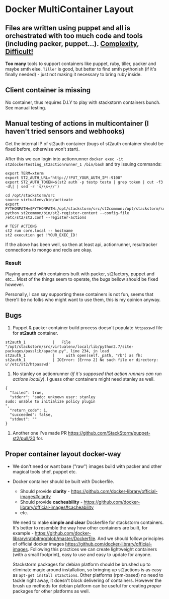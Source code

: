 
# Docker MultiContainer Layout

## Files are written using puppet and all is orchestrated with too much code and tools (including packer, puppet...). <u>Complexity,  Difficult!</u>

**Too many** tools to support containers like puppet, ruby, tiller, packer and maybe smth else. `Tiller` is good, but better to find smth pythonish (if it's finally needed) - just not making it necessary to bring ruby inside.

## Client container is missing

No container, thus requires D.I.Y to play with stackstorm containers bunch. See manual testing.


## Manual testing of actions in multicontainer (I haven't tried sensors and webhooks)

Get the internal IP of st2auth container (bugs of st2auth container should be fixed before, otherwise won't start).

After this we can login into actionrunner `docker exec -it st2dockertesting_st2actionrunner_1 /bin/bash` and try issuing commands:

```
export TERM=xterm
export ST2_AUTH_URL="http://!PUT_YOUR_AUTH_IP!:9100"
export ST2_AUTH_TOKEN=$(st2 auth -p testp testu | grep token | cut -f3 -d\| | sed -r 's/\s+//')

cd /opt/stackstorm/src
source virtualenv/bin/activate
export PYTHONPATH=$PYTHONPATH:/opt/stackstorm/src/st2common:/opt/stackstorm/src/st2reactor:/opt/stackstorm/src/st2actions:/opt/stackstorm/src/st2api:/opt/stackstorm/src/st2auth:/opt/stackstorm/src/st2debug
python st2common/bin/st2-register-content --config-file /etc/st2/st2.conf --register-actions

# TEST ACTIONS
st2 run core.local -- hostname
st2 execution get !YOUR_EXEC_ID!
```

If the above has been well, so then at least api, actionrunner, resultracker connections to mongo and redis are okay.

### Result

Playing around with containers built with packer, st2factory, puppet and etc... Most of the things seem to operate, the bugs bellow should be fixed however.

Personally, I can say supporting these containers is not fun, seems that there'll be no folks who might want to use them, this is my opinion anyway.

## Bugs

1.  Puppet & packer container build process doesn't populate  `httpasswd` file for **st2auth** container.
  ```
st2auth_1            |   File "/opt/stackstorm/src/virtualenv/local/lib/python2.7/site-packages/passlib/apache.py", line 234, in load
st2auth_1            |     with open(self._path, "rb") as fh:
st2auth_1            | IOError: [Errno 2] No such file or directory: u'/etc/st2/htpasswd'
  ```
1. No stanley on actionrunner (*if it's supposed that action runners can run actions locally*). I guess other containers might need stanley as well.
  ```
{
    "failed": true, 
    "stderr": "sudo: unknown user: stanley
sudo: unable to initialize policy plugin
", 
    "return_code": 1, 
    "succeeded": false, 
    "stdout": ""
}
  ```
1. Another one I've made PR https://github.com/StackStorm/puppet-st2/pull/20 for.

## Proper container layout docker-way

- We don't need or want  base ("raw") images build with packer and other magical tools chef, puppet etc.
- Docker container should be built with Dockerfile.
  - Should provide **clarity** - https://github.com/docker-library/official-images#clarity
  - Should provide **cacheability** - https://github.com/docker-library/official-images#cacheability
  - etc.
   
   We need to make **simple and clear** Dockerfile for stackstorm containers. It's better to resemble the way how other containers are built, for example - https://github.com/docker-library/rabbitmq/blob/master/Dockerfile. And we should follow principles of official docker images https://github.com/docker-library/official-images. Following this practices we can create lightweight containers (with a small footprint), easy to use and easy to update for anyone.

  Stackstorm packages for debian platform should be brushed up to eliminate magic around installation, so bringing up st2actions is as easy as `apt-get install st2actions`. Other platforms (rpm-based) no need to tackle right away, it doesn't block delivering of containers. However the brush up methods for debian platform can be useful for creating *proper* packages for other platforms as well.
